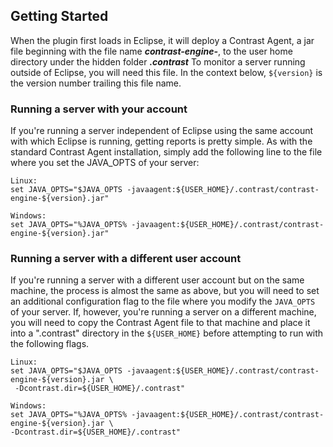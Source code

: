 <!--
title: "Testing on a Server Outside Eclipse"
description: "Testing on a Server Outside Eclipse"
tags: "tools eclipse testing"
-->

## Getting Started
When the plugin first loads in Eclipse, it will deploy a Contrast Agent, a jar file beginning with the file name ***contrast-engine-***, to the user home directory under the hidden folder ***.contrast*** To monitor a server running outside of Eclipse, you will need this file. In the context below, ```${version}``` is the version number trailing this file name.  

### Running a server with your account
If you're running a server independent of Eclipse using the same account with which Eclipse is running, getting reports is pretty simple. As with the standard Contrast Agent installation, simply add the following line to the file where you set the JAVA_OPTS of your server:

```
Linux:
set JAVA_OPTS="$JAVA_OPTS -javaagent:${USER_HOME}/.contrast/contrast-engine-${version}.jar"

Windows:
set JAVA_OPTS="%JAVA_OPTS% -javaagent:${USER_HOME}/.contrast/contrast-engine-${version}.jar"
```

### Running a server with a different user account
If you're running a server with a different user account but on the same machine, the process is almost the same as above, but you will need to set an additional configuration flag to the file where you modify the ```JAVA_OPTS``` of your server. If, however, you're running a server on a different machine, you will need to copy the Contrast Agent file to that machine and place it into a ".contrast" directory in the ```${USER_HOME}``` before attempting to run with the following flags.

```
Linux:
set JAVA_OPTS="$JAVA_OPTS -javaagent:${USER_HOME}/.contrast/contrast-engine-${version}.jar \
 -Dcontrast.dir=${USER_HOME}/.contrast"

Windows:
set JAVA_OPTS="%JAVA_OPTS% -javaagent:${USER_HOME}/.contrast/contrast-engine-${version}.jar \
-Dcontrast.dir=${USER_HOME}/.contrast"
``` 
